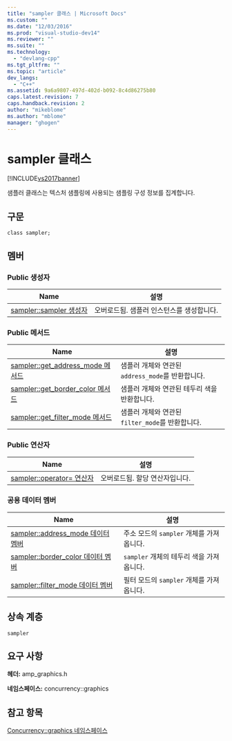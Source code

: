 ```yaml
---
title: "sampler 클래스 | Microsoft Docs"
ms.custom: ""
ms.date: "12/03/2016"
ms.prod: "visual-studio-dev14"
ms.reviewer: ""
ms.suite: ""
ms.technology: 
  - "devlang-cpp"
ms.tgt_pltfrm: ""
ms.topic: "article"
dev_langs: 
  - "C++"
ms.assetid: 9a6a9807-497d-402d-b092-8c4d86275b80
caps.latest.revision: 7
caps.handback.revision: 2
author: "mikeblome"
ms.author: "mblome"
manager: "ghogen"
---
```

# sampler 클래스
[!INCLUDE[vs2017banner](../../../assembler/inline/includes/vs2017banner.md)]

샘플러 클래스는 텍스처 샘플링에 사용되는 샘플링 구성 정보를 집계합니다.  
  
## 구문  
  
```  
class sampler;  
```  
  
## 멤버  
  
### Public 생성자  
  
|Name|설명|  
|----------|--------|  
|[sampler::sampler 생성자](../Topic/sampler::sampler%20Constructor.md)|오버로드됨.  샘플러 인스턴스를 생성합니다.|  
  
### Public 메서드  
  
|Name|설명|  
|----------|--------|  
|[sampler::get\_address\_mode 메서드](../Topic/sampler::get_address_mode%20Method.md)|샘플러 개체와 연관된 `address_mode`를 반환합니다.|  
|[sampler::get\_border\_color 메서드](../Topic/sampler::get_border_color%20Method.md)|샘플러 개체와 연관된 테두리 색을 반환합니다.|  
|[sampler::get\_filter\_mode 메서드](../Topic/sampler::get_filter_mode%20Method.md)|샘플러 개체와 연관된 `filter_mode`를 반환합니다.|  
  
### Public 연산자  
  
|Name|설명|  
|----------|--------|  
|[sampler::operator\= 연산자](../Topic/sampler::operator=%20Operator.md)|오버로드됨.  할당 연산자입니다.|  
  
### 공용 데이터 멤버  
  
|Name|설명|  
|----------|--------|  
|[sampler::address\_mode 데이터 멤버](../Topic/sampler::address_mode%20Data%20Member.md)|주소 모드의 `sampler` 개체를 가져옵니다.|  
|[sampler::border\_color 데이터 멤버](../Topic/sampler::border_color%20Data%20Member.md)|`sampler` 개체의 테두리 색을 가져옵니다.|  
|[sampler::filter\_mode 데이터 멤버](../Topic/sampler::filter_mode%20Data%20Member.md)|필터 모드의 `sampler` 개체를 가져옵니다.|  
  
## 상속 계층  
 `sampler`  
  
## 요구 사항  
 **헤더:** amp\_graphics.h  
  
 **네임스페이스:** concurrency::graphics  
  
## 참고 항목  
 [Concurrency::graphics 네임스페이스](../../../parallel/amp/reference/concurrency-graphics-namespace.md)